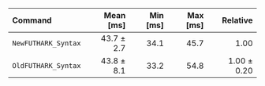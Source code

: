 | Command | Mean [ms] | Min [ms] | Max [ms] | Relative |
|:---|---:|---:|---:|---:|
| `NewFUTHARK_Syntax` | 43.7 ± 2.7 | 34.1 | 45.7 | 1.00 |
| `OldFUTHARK_Syntax` | 43.8 ± 8.1 | 33.2 | 54.8 | 1.00 ± 0.20 |
